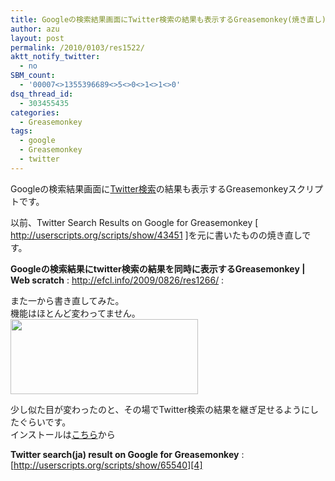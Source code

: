 ```yaml
---
title: Googleの検索結果画面にTwitter検索の結果も表示するGreasemonkey(焼き直し)
author: azu
layout: post
permalink: /2010/0103/res1522/
aktt_notify_twitter:
  - no
SBM_count:
  - '00007<>1355396689<>5<>0<>1<>1<>0'
dsq_thread_id:
  - 303455435
categories:
  - Greasemonkey
tags:
  - google
  - Greasemonkey
  - twitter
---
```

Googleの検索結果画面に[Twitter検索][1]の結果も表示するGreasemonkeyスクリプトです。

以前、Twitter Search Results on Google for Greasemonkey [ http://userscripts.org/scripts/show/43451 ]を元に書いたものの焼き直しです。

**Googleの検索結果にtwitter検索の結果を同時に表示するGreasemonkey | Web scratch**
:   http://efcl.info/2009/0826/res1266/
:   

また一から書き直してみた。  
機能はほとんど変わってません。  
[<img class="alignnone size-medium wp-image-1523" title="sshot-2010-01-03-1" src="http://efcl.infol/wp-content/uploads/2010/01/sshot-2010-01-03-1-300x120.png" alt="" width="300" height="120" />][2]

少し似た目が変わったのと、その場でTwitter検索の結果を継ぎ足せるようにしたぐらいです。  
インストールは[こちら][3]から

**Twitter search(ja) result on Google for Greasemonkey**
:   [http://userscripts.org/scripts/show/65540][4]

 [1]: http://pcod.no-ip.org/yats/
 [2]: http://efcl.infol/wp-content/uploads/2010/01/sshot-2010-01-03-1.png
 [3]: http://userscripts.org/scripts/show/65540
 [4]: http://userscripts.org/scripts/show/65540 "Twitter search(ja) result on Google for Greasemonkey"